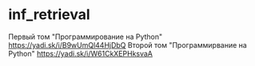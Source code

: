 # inf_retrieval
Первый том "Программирование на Python" https://yadi.sk/i/B9wUmQl44HjDbQ
Второй том "Программирвание на Python" https://yadi.sk/i/W61CkXEPHksvaA
